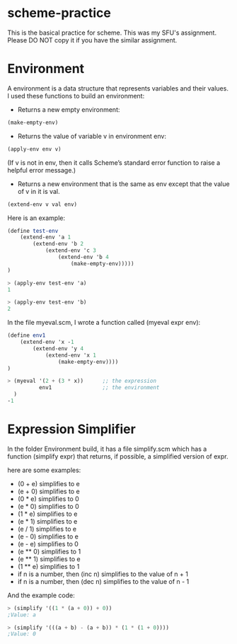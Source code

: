 # scheme-practice
This is the basical practice for scheme.
This was my SFU's assignment. Please DO NOT copy it if you have the similar assignment.

# Environment
A environment is a data structure that represents variables and their values. 
I used these functions to build an environment:

* Returns a new empty environment:
```scheme
(make-empty-env)
```

* Returns the value of variable v in environment env:
```scheme
(apply-env env v)
```
(If v is not in env, then it calls Scheme’s standard error function to raise a helpful error message.)

* Returns a new environment that is the same as env except that the value of v in it is val.
```scheme
(extend-env v val env)
```
Here is an example:
```scheme
(define test-env
    (extend-env 'a 1
        (extend-env 'b 2
            (extend-env 'c 3
                (extend-env 'b 4
                    (make-empty-env)))))
)

> (apply-env test-env 'a)
1

> (apply-env test-env 'b)
2
```

In the file myeval.scm, I wrote a function called (myeval expr env):
```scheme
(define env1
    (extend-env 'x -1
        (extend-env 'y 4
            (extend-env 'x 1
                (make-empty-env))))
)

> (myeval '(2 + (3 * x))      ;; the expression
          env1                ;; the environment
  )
-1
```

# Expression Simplifier
In the folder Environment build, it has a file simplify.scm which has a function (simplify expr) that returns, if possible, a simplified version of expr. 

here are some examples:

* (0 + e) simplifies to e
* (e + 0) simplifies to e
* (0 * e) simplifies to 0
* (e * 0) simplifies to 0
* (1 * e) simplifies to e
* (e * 1) simplifies to e
* (e / 1) simplifies to e
* (e - 0) simplifies to e
* (e - e) simplifies to 0
* (e ** 0) simplifies to 1
* (e ** 1) simplifies to e
* (1 ** e) simplifies to 1
* if n is a number, then (inc n) simplifies to the value of n + 1
* if n is a number, then (dec n) simplifies to the value of n - 1

And the example code:

```scheme
> (simplify '((1 * (a + 0)) + 0))
;Value: a

> (simplify '(((a + b) - (a + b)) * (1 * (1 + 0))))
;Value: 0
```
